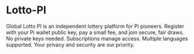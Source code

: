 # Lotto-PI
Global Lotto PI is an independent lottery platform for Pi pioneers. Register with your Pi wallet public key, pay a small fee, and join secure, fair draws. No private keys needed. Subscriptions manage access. Multiple languages supported. Your privacy and security are our priority.
